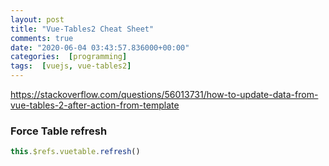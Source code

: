 ```yaml
---
layout: post
title: "Vue-Tables2 Cheat Sheet"
comments: true
date: "2020-06-04 03:43:57.836000+00:00"
categories:  [programming]
tags:  [vuejs, vue-tables2]
---
```






https://stackoverflow.com/questions/56013731/how-to-update-data-from-vue-tables-2-after-action-from-template

### Force Table refresh
```javascript
this.$refs.vuetable.refresh()
```

